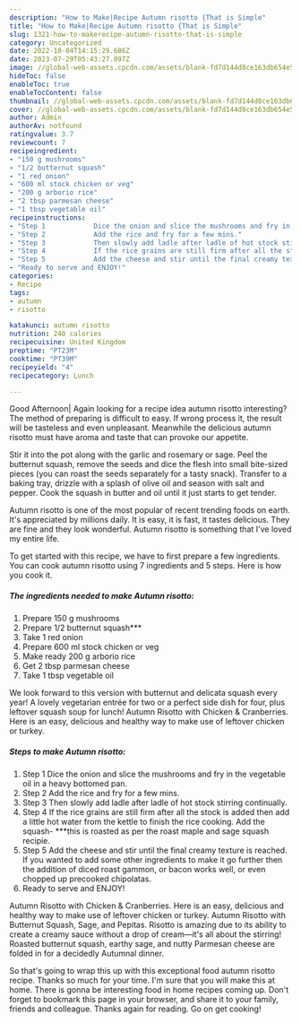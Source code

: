 ```yaml
---
description: "How to Make|Recipe Autumn risotto {That is Simple"
title: "How to Make|Recipe Autumn risotto {That is Simple"
slug: 1321-how-to-makerecipe-autumn-risotto-that-is-simple
category: Uncategorized
date: 2022-10-04T14:15:29.686Z
date: 2023-07-29T05:43:27.097Z
image: //global-web-assets.cpcdn.com/assets/blank-fd7d144d8ce163db654e5a02c40b08a2775adb7897d16e4062681dc7e1b2800f.png
hideToc: false
enableToc: true
enableTocContent: false
thumbnail: //global-web-assets.cpcdn.com/assets/blank-fd7d144d8ce163db654e5a02c40b08a2775adb7897d16e4062681dc7e1b2800f.png
cover: //global-web-assets.cpcdn.com/assets/blank-fd7d144d8ce163db654e5a02c40b08a2775adb7897d16e4062681dc7e1b2800f.png
author: Admin
authorAv: notfound
ratingvalue: 3.7
reviewcount: 7
recipeingredient:
- "150 g mushrooms"
- "1/2 butternut squash"
- "1 red onion"
- "600 ml stock chicken or veg"
- "200 g arborio rice"
- "2 tbsp parmesan cheese"
- "1 tbsp vegetable oil"
recipeinstructions:
- "Step 1            Dice the onion and slice the mushrooms and fry in the vegetable oil in a heavy bottomed pan."
- "Step 2            Add the rice and fry for a few mins."
- "Step 3            Then slowly add ladle after ladle of hot stock stirring continually."
- "Step 4            If the rice grains are still firm after all the stock is added then add a little hot water from the kettle to finish the rice cooking. Add the squash- ***this is roasted as per the roast maple and sage squash recipie."
- "Step 5            Add the cheese and stir until the final creamy texture is reached. If you wanted to add some other ingredients to make it go further then the addition of diced roast gammon, or bacon works well, or even chopped up precooked chipolatas."
- "Ready to serve and ENJOY!"
categories:
- Recipe
tags:
- autumn
- risotto

katakunci: autumn risotto 
nutrition: 240 calories
recipecuisine: United Kingdom
preptime: "PT23M"
cooktime: "PT39M"
recipeyield: "4"
recipecategory: Lunch

---
```



Good Afternoon| Again looking for a recipe idea autumn risotto interesting? The method of preparing is difficult to easy. If wrong process it, the result will be tasteless and even unpleasant. Meanwhile the delicious autumn risotto must have aroma and taste that can provoke our appetite.





Stir it into the pot along with the garlic and rosemary or sage. Peel the butternut squash, remove the seeds and dice the flesh into small bite-sized pieces (you can roast the seeds separately for a tasty snack). Transfer to a baking tray, drizzle with a splash of olive oil and season with salt and pepper. Cook the squash in butter and oil until it just starts to get tender.

Autumn risotto is one of the most popular of recent trending foods on earth. It's appreciated by millions daily. It is easy, it is fast, it tastes delicious. They are fine and they look wonderful. Autumn risotto is something that I've loved my entire life.


To get started with this recipe, we have to first prepare a few ingredients. You can cook autumn risotto using 7 ingredients and 5 steps. Here is how you cook it.

<!--inarticleads1-->

##### The ingredients needed to make Autumn risotto:

1. Prepare 150 g mushrooms
1. Prepare 1/2 butternut squash***
1. Take 1 red onion
1. Prepare 600 ml stock chicken or veg
1. Make ready 200 g arborio rice
1. Get 2 tbsp parmesan cheese
1. Take 1 tbsp vegetable oil


We look forward to this version with butternut and delicata squash every year! A lovely vegetarian entrée for two or a perfect side dish for four, plus leftover squash soup for lunch! Autumn Risotto with Chicken &amp; Cranberries. Here is an easy, delicious and healthy way to make use of leftover chicken or turkey. 

<!--inarticleads2-->

##### Steps to make Autumn risotto:

1. Step 1            Dice the onion and slice the mushrooms and fry in the vegetable oil in a heavy bottomed pan.
1. Step 2            Add the rice and fry for a few mins.
1. Step 3            Then slowly add ladle after ladle of hot stock stirring continually.
1. Step 4            If the rice grains are still firm after all the stock is added then add a little hot water from the kettle to finish the rice cooking. Add the squash- ***this is roasted as per the roast maple and sage squash recipie.
1. Step 5            Add the cheese and stir until the final creamy texture is reached. If you wanted to add some other ingredients to make it go further then the addition of diced roast gammon, or bacon works well, or even chopped up precooked chipolatas.
1. Ready to serve and ENJOY!

Autumn Risotto with Chicken &amp; Cranberries. Here is an easy, delicious and healthy way to make use of leftover chicken or turkey. Autumn Risotto with Butternut Squash, Sage, and Pepitas. Risotto is amazing due to its ability to create a creamy sauce without a drop of cream—it&#39;s all about the stirring! Roasted butternut squash, earthy sage, and nutty Parmesan cheese are folded in for a decidedly Autumnal dinner. 

So that's going to wrap this up with this exceptional food autumn risotto recipe. Thanks so much for your time. I'm sure that you will make this at home. There is gonna be interesting food in home recipes coming up. Don't forget to bookmark this page in your browser, and share it to your family, friends and colleague. Thanks again for reading. Go on get cooking!
